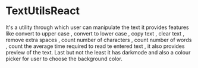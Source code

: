 # TextUtilsReact
It's a utility through which user can manipulate the text
it provides features like 
convert to upper case ,
convert to lower case ,
copy text ,
clear text ,
remove extra spaces ,
count number of characters ,
count number of words  ,
count the average time required to read te entered text ,
it also provides preview of the text.
Last but not the least it has darkmode and also a colour picker for user to choose the background color.
